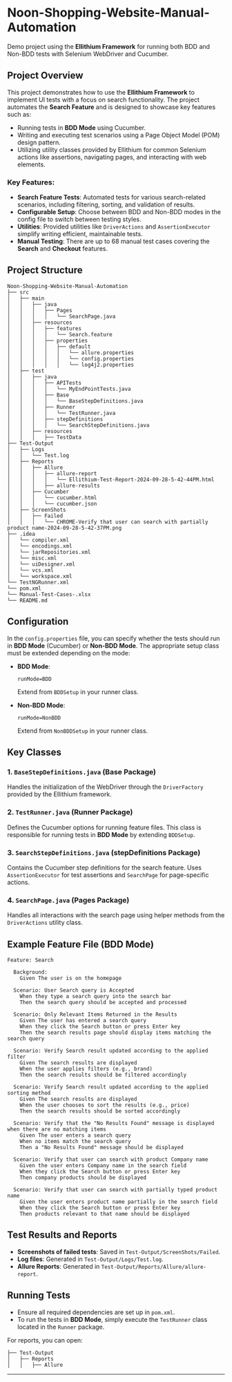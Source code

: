 # Noon-Shopping-Website-Manual-Automation

Demo project using the **Ellithium Framework** for running both BDD and Non-BDD tests with Selenium WebDriver and Cucumber.

## Project Overview

This project demonstrates how to use the **Ellithium Framework** to implement UI tests with a focus on search functionality. The project automates the **Search Feature** and is designed to showcase key features such as:
- Running tests in **BDD Mode** using Cucumber.
- Writing and executing test scenarios using a Page Object Model (POM) design pattern.
- Utilizing utility classes provided by Ellithium for common Selenium actions like assertions, navigating pages, and interacting with web elements.

### Key Features:
- **Search Feature Tests**: Automated tests for various search-related scenarios, including filtering, sorting, and validation of results.
- **Configurable Setup**: Choose between BDD and Non-BDD modes in the config file to switch between testing styles.
- **Utilities**: Provided utilities like `DriverActions` and `AssertionExecutor` simplify writing efficient, maintainable tests.
- **Manual Testing**: There are up to 68 manual test cases covering the **Search** and **Checkout** features.

## Project Structure

```text
Noon-Shopping-Website-Manual-Automation
├── src
│   ├── main
│   │   ├── java
│   │   │   ├── Pages
│   │   │   │   └── SearchPage.java
│   │   ├── resources
│   │   │   ├── features
│   │   │   │   └── Search.feature
│   │   │   ├── properties
│   │   │   │   ├── default
│   │   │   │   │   └── allure.properties
│   │   │   │   │   └── config.properties
│   │   │   │   │   └── log4j2.properties
│   ├── test
│   │   ├── java
│   │   │   ├── APITests
│   │   │   │   └── MyEndPointTests.java
│   │   │   ├── Base
│   │   │   │   └── BaseStepDefinitions.java
│   │   │   ├── Runner
│   │   │   │   └── TestRunner.java
│   │   │   ├── stepDefinitions
│   │   │   │   └── SearchStepDefinitions.java
│   │   ├── resources
│   │   │   ├── TestData
├── Test-Output
│   ├── Logs
│   │   └── Test.log
│   ├── Reports
│   │   ├── Allure
│   │   │   ├── allure-report
│   │   │   │   └── Ellithium-Test-Report-2024-09-28-5-42-44PM.html
│   │   │   ├── allure-results
│   │   ├── Cucumber
│   │   │   └── cucumber.html
│   │   │   └── cucumber.json
│   ├── ScreenShots
│   │   ├── Failed
│   │   │   └── CHROME-Verify that user can search with partially product name-2024-09-28-5-42-37PM.png
├── .idea
│   └── compiler.xml
│   └── encodings.xml
│   └── jarRepositories.xml
│   └── misc.xml
│   └── uiDesigner.xml
│   └── vcs.xml
│   └── workspace.xml
└── TestNGRunner.xml
└── pom.xml
└── Manual-Test-Cases-.xlsx
└── README.md
```

## Configuration

In the `config.properties` file, you can specify whether the tests should run in **BDD Mode** (Cucumber) or **Non-BDD Mode**. The appropriate setup class must be extended depending on the mode:

- **BDD Mode**:
  ```properties
  runMode=BDD
  ```
  Extend from `BDDSetup` in your runner class.

- **Non-BDD Mode**:
  ```properties
  runMode=NonBDD
  ```
  Extend from `NonBDDSetup` in your runner class.

## Key Classes

### 1. `BaseStepDefinitions.java` (Base Package)
Handles the initialization of the WebDriver through the `DriverFactory` provided by the Ellithium framework.

### 2. `TestRunner.java` (Runner Package)
Defines the Cucumber options for running feature files. This class is responsible for running tests in **BDD Mode** by extending `BDDSetup`.

### 3. `SearchStepDefinitions.java` (stepDefinitions Package)
Contains the Cucumber step definitions for the search feature. Uses `AssertionExecutor` for test assertions and `SearchPage` for page-specific actions.

### 4. `SearchPage.java` (Pages Package)
Handles all interactions with the search page using helper methods from the `DriverActions` utility class.

## Example Feature File (BDD Mode)

```gherkin
Feature: Search

  Background:
    Given The user is on the homepage

  Scenario: User Search query is Accepted
    When they type a search query into the search bar
    Then the search query should be accepted and processed

  Scenario: Only Relevant Items Returned in the Results
    Given The user has entered a search query
    When they click the Search button or press Enter key
    Then the search results page should display items matching the search query

  Scenario: Verify Search result updated according to the applied filter
    Given The search results are displayed
    When the user applies filters (e.g., brand)
    Then the search results should be filtered accordingly

  Scenario: Verify Search result updated according to the applied sorting method
    Given The search results are displayed
    When the user chooses to sort the results (e.g., price)
    Then the search results should be sorted accordingly

  Scenario: Verify that the "No Results Found" message is displayed when there are no matching items
    Given The user enters a search query
    When no items match the search query
    Then a "No Results Found" message should be displayed

  Scenario: Verify that user can search with product Company name
    Given the user enters Company name in the search field
    When they click the Search button or press Enter key
    Then company products should be displayed

  Scenario: Verify that user can search with partially typed product name
    Given the user enters product name partially in the search field
    When they click the Search button or press Enter key
    Then products relevant to that name should be displayed
```

## Test Results and Reports

- **Screenshots of failed tests**: Saved in `Test-Output/ScreenShots/Failed`.
- **Log files**: Generated in `Test-Output/Logs/Test.log`.
- **Allure Reports**: Generated in `Test-Output/Reports/Allure/allure-report`.

## Running Tests

- Ensure all required dependencies are set up in `pom.xml`.
- To run the tests in **BDD Mode**, simply execute the `TestRunner` class located in the `Runner` package.
  
For reports, you can open:
```ext
├── Test-Output
│   ├── Reports
│   │   ├── Allure
```

---